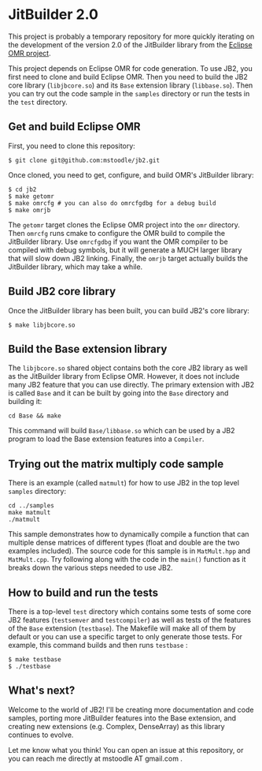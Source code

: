 # JitBuilder 2.0

This project is probably a temporary repository for more quickly iterating on the development
of the version 2.0 of the JitBuilder library from the
[Eclipse OMR project](https://github.com/eclipse/omr).

This project depends on Eclipse OMR for code generation. To use JB2, you first need to clone
and build Eclipse OMR. Then you need to build the JB2 core library (`libjbcore.so`) and its
`Base` extension library (`libbase.so`). Then you can try out the code sample in the
`samples` directory or run the tests in the `test` directory.

## Get and build Eclipse OMR

First, you need to clone this repository:
```
$ git clone git@github.com:mstoodle/jb2.git
```

Once cloned, you need to get, configure, and build OMR's JitBuilder library:
```
$ cd jb2
$ make getomr
$ make omrcfg # you can also do omrcfgdbg for a debug build
$ make omrjb
```

The `getomr` target clones the Eclipse OMR project into the `omr` directory. Then
`omrcfg` runs cmake to configure the OMR build to compile the JitBuilder library.
Use `omrcfgdbg` if you want the OMR compiler to be compiled with debug symbols,
but it will generate a MUCH larger library that will slow down JB2 linking.
Finally, the `omrjb` target actually builds the JitBuilder library, which may
take a while.

## Build JB2 core library

Once the JitBuilder library has been built, you can build JB2's core library:
```
$ make libjbcore.so
```

## Build the Base extension library

The `libjbcore.so` shared object contains both the core JB2 library as well as
the JitBuilder library from Eclipse OMR. However, it does not include many
JB2 feature that you can use directly. The primary extension with JB2 is called
`Base` and it can be built by going into the `Base` directory and building it:
```
cd Base && make
```

This command will build `Base/libbase.so` which can be used by a JB2 program
to load the Base extension features into a `Compiler`.

## Trying out the matrix multiply code sample

 There is an example (called `matmult`) for how to use JB2 in the top level
`samples` directory:
```
cd ../samples
make matmult
./matmult
```

This sample demonstrates how to dynamically compile a function that can multiple
dense matrices of different types (float and double are the two examples included).
The source code for this sample is in `MatMult.hpp` and `MatMult.cpp`. Try
following along with the code in the `main()` function as it breaks down the
various steps needed to use JB2.

## How to build and run the tests

There is a top-level `test` directory which contains some tests of some core
JB2 features (`testsemver` and `testcompiler`) as well as tests of the
features of the `Base` extension (`testbase`). The Makefile will make all of
them by default or you can use a specific target to only generate those tests.
For example, this command builds and then runs `testbase` :
```
$ make testbase
$ ./testbase
```

## What's next?

Welcome to the world of JB2! I'll be creating more documentation and code
samples, porting more JitBuilder features into the Base extension, and
creating new extensions (e.g. Complex, DenseArray) as this library continues
to evolve.

Let me know what you think! You can open an issue at this repository, or
you can reach me directly at mstoodle AT gmail.com .
